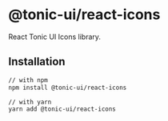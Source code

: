 # @tonic-ui/react-icons

React Tonic UI Icons library.

## Installation

```sh
// with npm
npm install @tonic-ui/react-icons

// with yarn
yarn add @tonic-ui/react-icons
```
